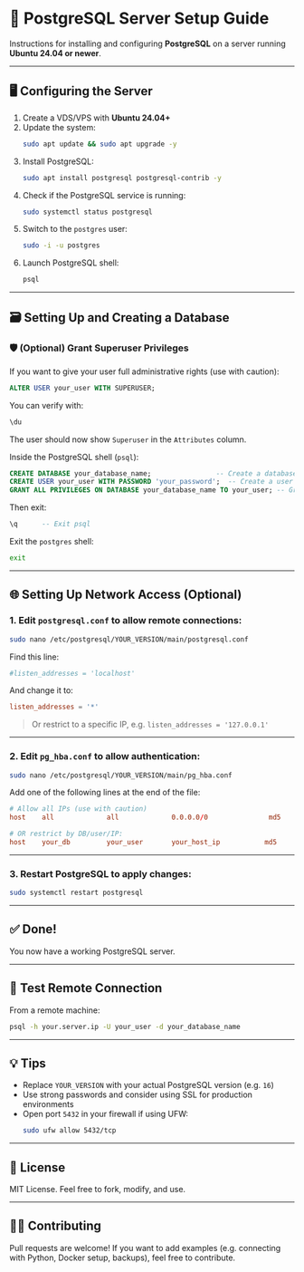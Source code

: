 # 📘 PostgreSQL Server Setup Guide

Instructions for installing and configuring **PostgreSQL** on a server running **Ubuntu 24.04 or newer**.

---

## 🖥️ Configuring the Server

1. Create a VDS/VPS with **Ubuntu 24.04+**
2. Update the system:
   ```bash
   sudo apt update && sudo apt upgrade -y
   ```
3. Install PostgreSQL:
   ```bash
   sudo apt install postgresql postgresql-contrib -y
   ```
4. Check if the PostgreSQL service is running:
   ```bash
   sudo systemctl status postgresql
   ```
5. Switch to the `postgres` user:
   ```bash
   sudo -i -u postgres
   ```
6. Launch PostgreSQL shell:
   ```bash
   psql
   ```

---

## 🗃️ Setting Up and Creating a Database

### 🛡️ (Optional) Grant Superuser Privileges

If you want to give your user full administrative rights (use with caution):

```sql
ALTER USER your_user WITH SUPERUSER;
```

You can verify with:

```sql
\du
```

The user should now show `Superuser` in the `Attributes` column.


Inside the PostgreSQL shell (`psql`):

```sql
CREATE DATABASE your_database_name;                -- Create a database
CREATE USER your_user WITH PASSWORD 'your_password';  -- Create a user
GRANT ALL PRIVILEGES ON DATABASE your_database_name TO your_user; -- Grant privileges
```

Then exit:

```sql
\q      -- Exit psql
```

Exit the `postgres` shell:

```bash
exit
```

---

## 🌐 Setting Up Network Access (Optional)

### 1. Edit `postgresql.conf` to allow remote connections:

```bash
sudo nano /etc/postgresql/YOUR_VERSION/main/postgresql.conf
```

Find this line:

```conf
#listen_addresses = 'localhost'
```

And change it to:

```conf
listen_addresses = '*'
```

> Or restrict to a specific IP, e.g. `listen_addresses = '127.0.0.1'`

---

### 2. Edit `pg_hba.conf` to allow authentication:

```bash
sudo nano /etc/postgresql/YOUR_VERSION/main/pg_hba.conf
```

Add one of the following lines at the end of the file:

```conf
# Allow all IPs (use with caution)
host    all             all             0.0.0.0/0               md5

# OR restrict by DB/user/IP:
host    your_db         your_user       your_host_ip           md5
```

---

### 3. Restart PostgreSQL to apply changes:

```bash
sudo systemctl restart postgresql
```

---

## ✅ Done!

You now have a working PostgreSQL server.

---

## 🧪 Test Remote Connection

From a remote machine:

```bash
psql -h your.server.ip -U your_user -d your_database_name
```

---

## 💡 Tips

- Replace `YOUR_VERSION` with your actual PostgreSQL version (e.g. `16`)
- Use strong passwords and consider using SSL for production environments
- Open port `5432` in your firewall if using UFW:
  ```bash
  sudo ufw allow 5432/tcp
  ```

---

## 📄 License

MIT License. Feel free to fork, modify, and use.

---

## 🙋‍♂️ Contributing

Pull requests are welcome! If you want to add examples (e.g. connecting with Python, Docker setup, backups), feel free to contribute.
